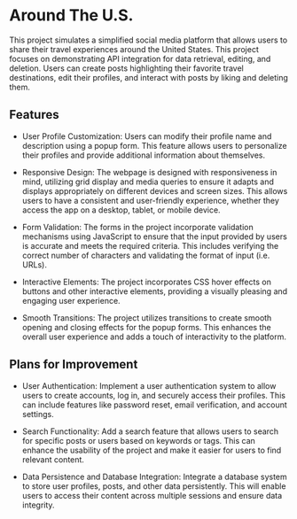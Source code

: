 # Around The U.S.

This project simulates a simplified social media platform that allows users to share their travel experiences around the United States. This project focuses on demonstrating API integration for data retrieval, editing, and deletion. Users can create posts highlighting their favorite travel destinations, edit their profiles, and interact with posts by liking and deleting them.


## Features
* User Profile Customization: Users can modify their profile name and description using a popup form. This feature allows users to personalize their profiles and provide additional information about themselves.

* Responsive Design: The webpage is designed with responsiveness in mind, utilizing grid display and media queries to ensure it adapts and displays appropriately on different devices and screen sizes. This allows users to have a consistent and user-friendly experience, whether they access the app on a desktop, tablet, or mobile device.

* Form Validation: The forms in the project incorporate validation mechanisms using JavaScript to ensure that the input provided by users is accurate and meets the required criteria. This includes verifying the correct number of characters and validating the format of input (i.e. URLs).

* Interactive Elements: The project incorporates CSS hover effects on buttons and other interactive elements, providing a visually pleasing and engaging user experience.

* Smooth Transitions: The project utilizes transitions to create smooth opening and closing effects for the popup forms. This enhances the overall user experience and adds a touch of interactivity to the platform.


## Plans for Improvement
* User Authentication: Implement a user authentication system to allow users to create accounts, log in, and securely access their profiles. This can include features like password reset, email verification, and account settings.

* Search Functionality: Add a search feature that allows users to search for specific posts or users based on keywords or tags. This can enhance the usability of the project and make it easier for users to find relevant content.

* Data Persistence and Database Integration: Integrate a database system to store user profiles, posts, and other data persistently. This will enable users to access their content across multiple sessions and ensure data integrity.
